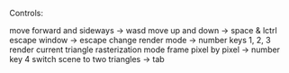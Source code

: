 <p>
Controls:

move forward and sideways -> wasd
move up and down -> space & lctrl
escape window -> escape
change render mode -> number keys 1, 2, 3
render current triangle rasterization mode frame pixel by pixel -> number key 4
switch scene to two triangles -> tab
</p>
